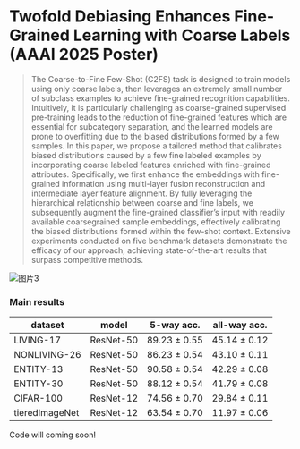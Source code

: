 # Twofold Debiasing Enhances Fine-Grained Learning with Coarse Labels (AAAI 2025 Poster)

>The Coarse-to-Fine Few-Shot (C2FS) task is designed to train models using only coarse labels, then leverages an extremely small number of subclass examples to achieve fine-grained recognition capabilities. Intuitively, it is particularly challenging as coarse-grained supervised pre-training leads to the reduction of fine-grained features which are essential for subcategory separation, and the learned models are prone to overfitting due to the biased distributions formed by a few samples. In this paper, we propose a tailored method that calibrates biased distributions caused by a few fine labeled examples by incorporating coarse labeled features enriched with fine-grained attributes. Specifically, we first enhance the embeddings with fine-grained information using multi-layer fusion reconstruction and intermediate layer feature alignment. By fully leveraging the hierarchical relationship between coarse and fine labels, we subsequently augment the fine-grained classifier’s input with readily available coarsegrained sample embeddings, effectively calibrating the biased distributions formed within the few-shot context. Extensive experiments conducted on five benchmark datasets demonstrate the efficacy of our approach, achieving state-of-the-art results that surpass competitive methods.

![图片3](https://github.com/user-attachments/assets/b6e077f6-5895-444a-aef6-2a000aa32fe6)

### Main results

| dataset           | model     |  5-way acc.   | all-way acc. | 
|----------------|:-----------:|:--------------:|:--------------:|
| LIVING-17      | ResNet-50 | 89.23 ± 0.55 | 45.14 ± 0.12 |
| NONLIVING-26   | ResNet-50 | 86.23 ± 0.54 | 43.10 ± 0.11 |
| ENTITY-13      | ResNet-50 | 90.58 ± 0.54 | 42.29 ± 0.08 | 
| ENTITY-30      | ResNet-50 | 88.12 ± 0.54 | 41.79 ± 0.08 | 
| CIFAR-100      | ResNet-12 | 74.56 ± 0.70 | 29.84 ± 0.11 |
| tieredImageNet | ResNet-12 | 63.54 ± 0.70 | 11.97 ± 0.06 |

Code will coming soon!



